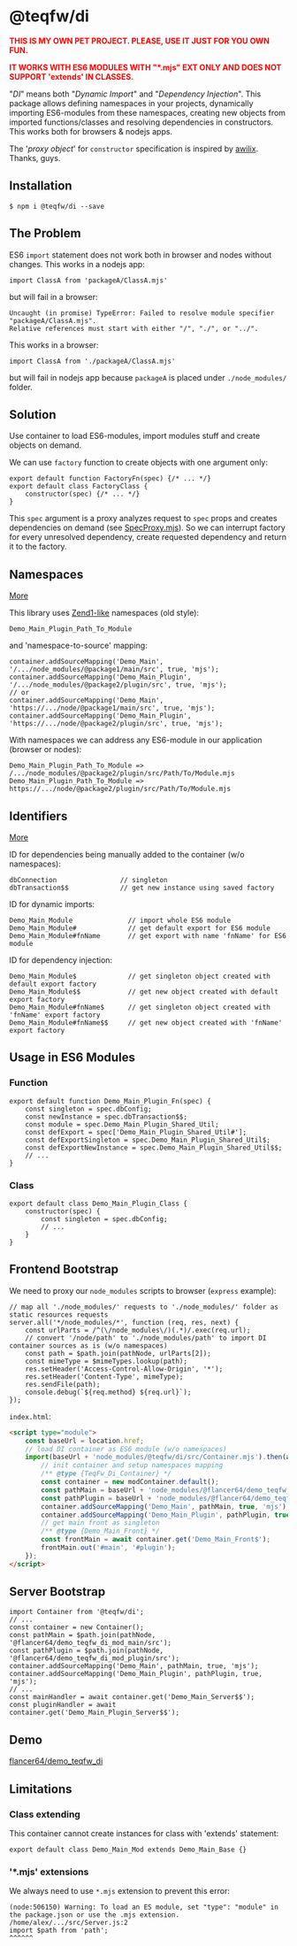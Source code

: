 # @teqfw/di

<span style="color:red">**THIS IS MY OWN PET PROJECT. PLEASE, USE IT JUST FOR YOU OWN FUN.**</span>

<span style="color:red">**IT WORKS WITH ES6 MODULES WITH "\*.mjs" EXT ONLY AND DOES NOT SUPPORT 'extends' IN CLASSES.**</span>

"_DI_" means both "_Dynamic Import_" and "_Dependency Injection_". This package allows defining namespaces in your projects, dynamically importing ES6-modules from these namespaces, creating new objects from imported functions/classes and resolving dependencies in constructors. This works both for browsers &amp; nodejs apps.

The '_proxy object_' for `constructor` specification is inspired by [awilix](https://github.com/jeffijoe/awilix). Thanks, guys.



## Installation

```
$ npm i @teqfw/di --save
```



## The Problem

ES6 `import` statement does not work both in browser and nodes without changes. This works in a nodejs app:
```ecmascript 6
import ClassA from 'packageA/ClassA.mjs'
``` 
but will fail in a browser:
```
Uncaught (in promise) TypeError: Failed to resolve module specifier "packageA/ClassA.mjs". 
Relative references must start with either "/", "./", or "../".
```

This works in a browser:
```ecmascript 6
import ClassA from './packageA/ClassA.mjs'
```
but will fail in nodejs app because `packageA` is placed under `./node_modules/` folder.



## Solution

Use container to load ES6-modules, import modules stuff and create objects on demand.

We can use `factory` function to create objects with one argument only:
```ecmascript 6
export default function FactoryFn(spec) {/* ... */}
export default class FactoryClass {
    constructor(spec) {/* ... */}
}
```  

This `spec` argument is a proxy analyzes request to `spec` props and creates dependencies on demand (see [SpecProxy.mjs](./src/SpecProxy.mjs)). So we can interrupt factory for every unresolved dependency, create requested dependency and return it to the factory.



## Namespaces
[More](./docs/namespaces.md)

This library uses [Zend1-like](https://framework.zend.com/manual/2.4/en/migration/namespacing-old-classes.html) namespaces (old style):
```ecmascript 6
Demo_Main_Plugin_Path_To_Module
```

and 'namespace-to-source' mapping:
```ecmascript 6
container.addSourceMapping('Demo_Main', '/.../node_modules/@package1/main/src', true, 'mjs');
container.addSourceMapping('Demo_Main_Plugin', '/.../node_modules/@package2/plugin/src', true, 'mjs');
// or
container.addSourceMapping('Demo_Main', 'https://.../node/@package1/main/src', true, 'mjs');
container.addSourceMapping('Demo_Main_Plugin', 'https://.../node/@package2/plugin/src', true, 'mjs');
```

With namespaces we can address any ES6-module in our application (browser or nodes):
```
Demo_Main_Plugin_Path_To_Module => /.../node_modules/@package2/plugin/src/Path/To/Module.mjs
Demo_Main_Plugin_Path_To_Module => https://.../node/@package2/plugin/src/Path/To/Module.mjs
```



## Identifiers
[More](./docs/identifiers.md)

ID for dependencies being manually added to the container (w/o namespaces):
```
dbConnection                // singleton
dbTransaction$$             // get new instance using saved factory
```

ID for dynamic imports:
```
Demo_Main_Module              // import whole ES6 module
Demo_Main_Module#             // get default export for ES6 module
Demo_Main_Module#fnName       // get export with name 'fnName' for ES6 module
```

ID for dependency injection:
```
Demo_Main_Module$             // get singleton object created with default export factory
Demo_Main_Module$$            // get new object created with default export factory
Demo_Main_Module#fnName$      // get singleton object created with 'fnName' export factory
Demo_Main_Module#fnName$$     // get new object created with 'fnName' export factory
```



## Usage in ES6 Modules

### Function
```ecmascript 6
export default function Demo_Main_Plugin_Fn(spec) {
    const singleton = spec.dbConfig;
    const newInstance = spec.dbTransaction$$;
    const module = spec.Demo_Main_Plugin_Shared_Util;
    const defExport = spec['Demo_Main_Plugin_Shared_Util#'];
    const defExportSingleton = spec.Demo_Main_Plugin_Shared_Util$;
    const defExportNewInstance = spec.Demo_Main_Plugin_Shared_Util$$;
    // ...
}
```

### Class
```ecmascript 6
export default class Demo_Main_Plugin_Class {
    constructor(spec) {
        const singleton = spec.dbConfig;
        // ...
    }
}
```


## Frontend Bootstrap

We need to proxy our `node_modules` scripts to browser (`express` example):
```ecmascript 6
// map all './node_modules/' requests to './node_modules/' folder as static resources requests
server.all('*/node_modules/*', function (req, res, next) {
    const urlParts = /^(\/node_modules\/)(.*)/.exec(req.url);
    // convert '/node/path' to './node_modules/path' to import DI container sources as is (w/o namespaces)
    const path = $path.join(pathNode, urlParts[2]);
    const mimeType = $mimeTypes.lookup(path);
    res.setHeader('Access-Control-Allow-Origin', '*');
    res.setHeader('Content-Type', mimeType);
    res.sendFile(path);
    console.debug(`${req.method} ${req.url}`);
});
```

`index.html`:
```html
<script type="module">
    const baseUrl = location.href;
    // load DI container as ES6 module (w/o namespaces)
    import(baseUrl + 'node_modules/@teqfw/di/src/Container.mjs').then(async (modContainer) => {
        // init container and setup namespaces mapping
        /** @type {TeqFw_Di_Container} */
        const container = new modContainer.default();
        const pathMain = baseUrl + 'node_modules/@flancer64/demo_teqfw_di_mod_main/src';
        const pathPlugin = baseUrl + 'node_modules/@flancer64/demo_teqfw_di_mod_plugin/src';
        container.addSourceMapping('Demo_Main', pathMain, true, 'mjs');
        container.addSourceMapping('Demo_Main_Plugin', pathPlugin, true, 'mjs');
        // get main front as singleton
        /** @type {Demo_Main_Front} */
        const frontMain = await container.get('Demo_Main_Front$');
        frontMain.out('#main', '#plugin');
    });
</script>
```



## Server Bootstrap

```ecmascript 6
import Container from '@teqfw/di';
// ...
const container = new Container();
const pathMain = $path.join(pathNode, '@flancer64/demo_teqfw_di_mod_main/src');
const pathPlugin = $path.join(pathNode, '@flancer64/demo_teqfw_di_mod_plugin/src');
container.addSourceMapping('Demo_Main', pathMain, true, 'mjs');
container.addSourceMapping('Demo_Main_Plugin', pathPlugin, true, 'mjs');
// ...
const mainHandler = await container.get('Demo_Main_Server$$');
const pluginHandler = await container.get('Demo_Main_Plugin_Server$$');
```


## Demo

[flancer64/demo_teqfw_di](https://github.com/flancer64/demo_teqfw_di)



## Limitations

### Class extending

This container cannot create instances for class with 'extends' statement:
```ecmascript 6
export default class Demo_Main_Mod extends Demo_Main_Base {}
```


### '*.mjs' extensions

We always need to use `*.mjs` extension to prevent this error: 
```
(node:506150) Warning: To load an ES module, set "type": "module" in the package.json or use the .mjs extension.
/home/alex/.../src/Server.js:2
import $path from 'path';
^^^^^^
```
